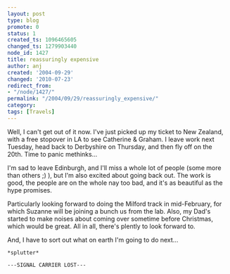 ```yaml
---
layout: post
type: blog
promote: 0
status: 1
created_ts: 1096465605
changed_ts: 1279903440
node_id: 1427
title: reassuringly expensive
author: anj
created: '2004-09-29'
changed: '2010-07-23'
redirect_from:
- "/node/1427/"
permalink: "/2004/09/29/reassuringly_expensive/"
category: 
tags: [Travels]
---
```

Well, I can't get out of it now.  I've just picked up my ticket to New Zealand, with a free stopover in LA to see Catherine & Graham.  I leave work next Tuesday, head back to Derbyshire on Thursday, and then fly off on the 20th.  Time to panic methinks...
<!--break-->
I'm sad to leave Edinburgh, and I'll miss a whole lot of people (some more than others ;) ), but I'm also excited about going back out.  The work is good, the people are on the whole nay too bad, and it's as beautiful as the hype promises.

Particularly looking forward to doing the Milford track in mid-February, for which Suzanne will be joining a bunch us from the lab.  Also, my Dad's started to make noises about coming over sometime before Christmas, which would be great.  All in all, there's plently to look forward to.

And, I have to sort out what on earth I'm going to do next...

    *splutter*

    ---SIGNAL CARRIER LOST---

